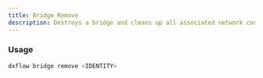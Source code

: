 ```yaml
---
title: Bridge Remove 
description: Destroys a bridge and cleans up all associated network configuration
---
```


### Usage

```bash [Terminal]
dxflow bridge remove <IDENTITY>
```

